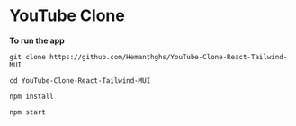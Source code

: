 # YouTube Clone

**To run the app**
```
git clone https://github.com/Hemanthghs/YouTube-Clone-React-Tailwind-MUI

cd YouTube-Clone-React-Tailwind-MUI

npm install

npm start
```

